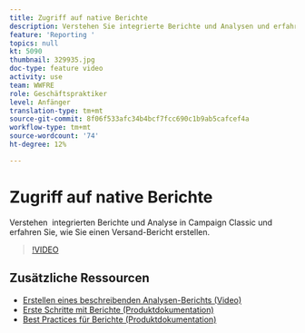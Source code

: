```yaml
---
title: Zugriff auf native Berichte
description: Verstehen Sie integrierte Berichte und Analysen und erfahren Sie, wie Sie einen Versand-Bericht erstellen.
feature: 'Reporting '
topics: null
kt: 5090
thumbnail: 329935.jpg
doc-type: feature video
activity: use
team: WWFRE
role: Geschäftspraktiker
level: Anfänger
translation-type: tm+mt
source-git-commit: 8f06f533afc34b4bcf7fcc690c1b9ab5cafcef4a
workflow-type: tm+mt
source-wordcount: '74'
ht-degree: 12%

---
```



# Zugriff auf native Berichte

Verstehen  integrierten Berichte und Analyse in Campaign Classic und erfahren Sie, wie Sie einen Versand-Bericht erstellen.

>[!VIDEO](https://video.tv.adobe.com/v/329935?quality=12)

## Zusätzliche Ressourcen

* [Erstellen eines beschreibenden Analysen-Berichts (Video)](/help/reporting/generating-a-descriptive-analysis-report.md)
* [Erste Schritte mit Berichte (Produktdokumentation)](https://experienceleague.adobe.com/docs/campaign-classic/using/reporting/reporting-in-adobe-campaign/about-adobe-campaign-reporting-tools.html)
* [Best Practices für Berichte (Produktdokumentation)](https://experienceleague.adobe.com/docs/campaign-classic/using/reporting/reporting-in-adobe-campaign/best-practices.html)
